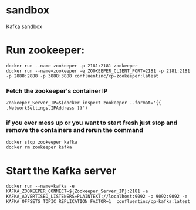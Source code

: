 # sandbox
Kafka sandbox


# Run zookeeper:

	docker run --name zookeeper -p 2181:2181 zookeeper
	docker run --name=zookeeper -e ZOOKEEPER_CLIENT_PORT=2181 -p 2181:2181 -p 2888:2888 -p 3888:3888 confluentinc/cp-zookeeper:latest

### Fetch the zookeeper's container IP

	Zookeeper_Server_IP=$(docker inspect zookeeper --format='{{ .NetworkSettings.IPAddress }}')

### if you ever mess up or you want to start fresh just stop and remove the containers and rerun the command 

	docker stop zookeeper kafka 
	docker rm zookeeper kafka 



# Start the Kafka server

	docker run --name=kafka -e KAFKA_ZOOKEEPER_CONNECT=${Zookeeper_Server_IP}:2181 -e KAFKA_ADVERTISED_LISTENERS=PLAINTEXT://localhost:9092 -p 9092:9092 -e KAFKA_OFFSETS_TOPIC_REPLICATION_FACTOR=1  confluentinc/cp-kafka:latest
